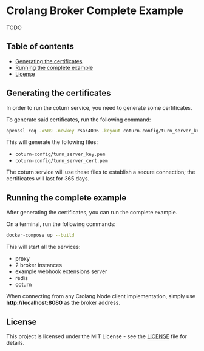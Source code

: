 # Crolang Broker Complete Example
TODO

## Table of contents
- [Generating the certificates](#generating-the-certificates)
- [Running the complete example](#running-the-complete-example)
- [License](#license)

## Generating the certificates
In order to run the coturn service, you need to generate some certificates.  

To generate said certificates, run the following command:

```bash
openssl req -x509 -newkey rsa:4096 -keyout coturn-config/turn_server_key.pem -out coturn-config/turn_server_cert.pem -days 365 -nodes
```

This will generate the following files:
- `coturn-config/turn_server_key.pem`
- `coturn-config/turn_server_cert.pem`

The coturn service will use these files to establish a secure connection; the certificates will last for 365 days.

## Running the complete example

After generating the certificates, you can run the complete example.

On a terminal, run the following commands:

```bash
docker-compose up --build
```

This will start all the services:
- proxy
- 2 broker instances
- example webhook extensions server
- redis
- coturn

When connecting from any Crolang Node client implementation, simply use __http://localhost:8080__ as the broker address.

## License
This project is licensed under the MIT License - see the [LICENSE](./LICENSE.md) file for details.